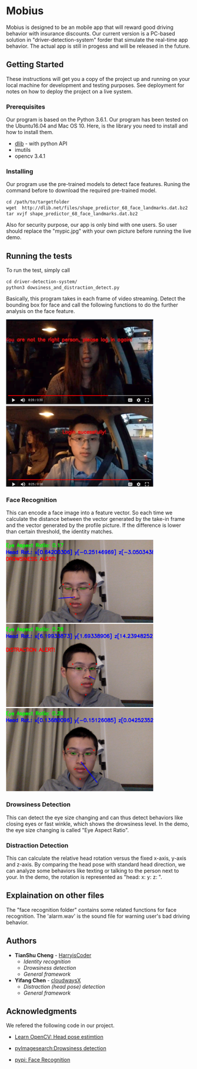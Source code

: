 # Mobius

Mobius is designed to be an mobile app that will reward good driving behavior with insurance discounts. Our current version is a PC-based solution in "driver-detection-system" forder that simulate the real-time app behavior. The actual app is still in progess and will be released in the future.

## Getting Started

These instructions will get you a copy of the project up and running on your local machine for development and testing purposes. See deployment for notes on how to deploy the project on a live system.

### Prerequisites

Our program is based on the Python 3.6.1. Our program has been tested on the Ubuntu16.04 and Mac OS 10. Here, is the library you need to install and how to install them.

* [dlib](https://github.com/davisking/dlib) - with python API
* imutils
* opencv 3.4.1

### Installing

Our program use the pre-trained models to detect face features. Runing the command before to download the required pre-trained model.

```
cd /path/to/targetfolder
wget  http://dlib.net/files/shape_predictor_68_face_landmarks.dat.bz2
tar xvjf shape_predictor_68_face_landmarks.dat.bz2
```

Also for security purpose, our app is only bind with one users. So user should replace the "mypic.jpg" with your own picture before running the live demo.

## Running the tests

To run the test, simply call

```
cd driver-detection-system/
python3 dowsiness_and_distraction_detect.py
```

Basically, this program takes in each frame of video streaming. Detect the bounding box for face and call the following functions to do the further analysis on the face feature.

<img src="https://github.com/HarryisCoder/Mobius/blob/master/demo_results/FaceRecog_failed.PNG" width="400"/> <img src="https://github.com/HarryisCoder/Mobius/blob/master/demo_results/FaceRecog_success.png" width="400"/>

### Face Recognition

This can encode a face image into a feature vector. So each time we calculate the distance between the vector generated by the take-in frame and the vector generated by the profile picture. If the difference is lower than certain threshold, the identity matches.


<img src="https://github.com/HarryisCoder/Mobius/blob/master/demo_results/drowsiness_and_distraction_Drowsy!.png" width="400"/> <img src="https://github.com/HarryisCoder/Mobius/blob/master/demo_results/drowsiness_and_distraction_distract!.png" width="400"/> <img src="https://github.com/HarryisCoder/Mobius/blob/master/demo_results/drowsiness_and_distraction_normal.png" width="400"/>

### Drowsiness Detection
This can detect the eye size changing and can thus detect behaviors like closing eyes or fast winkle, which shows the drowsiness level. In the demo, the eye size changing is called "Eye Aspect Ratio". 

### Distraction Detection
This can calculate the relative head rotation versus the fixed x-axis, y-axis and z-axis. By comparing the head pose with standard head direction, we can analyze some behaviors like texting or talking to the person next to your. In the demo, the rotation is represented as "head: x: y: z: ".

## Explaination on other files
The "face recognition folder" contains some related functions for face recognition. The 'alarm.wav' is the sound file for warning user's bad driving behavior. 


## Authors

* **TianShu Cheng** - [HarryisCoder](https://github.com/HarryisCoder)
	- *Identity recognition*
	- *Drowsiness detection*
	- *General framework*
* **Yifang Chen** - [cloudwaysX](https://github.com/cloudwaysX)
	- *Distraction (head pose) detection*
	- *General framework*




## Acknowledgments

We refered the following code in our project.

* [Learn OpenCV: Head pose estimtion](https://www.learnopencv.com/head-pose-estimation-using-opencv-and-dlib/)

* [pyImagesearch:Drowsiness detection](https://www.pyimagesearch.com/2017/05/08/drowsiness-detection-opencv/)

* [pypi: Face Recognition](https://pypi.python.org/pypi/face_recognition)


